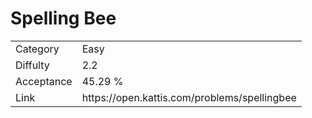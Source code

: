 # Spelling Bee

<table>
    <tr>
        <td>Category</td>
        <td>Easy</td>
    </tr>
    <tr>
        <td>Diffulty</td>
        <td>2.2</td>
    </tr>
    <tr>
        <td>Acceptance</td>
        <td>45.29 %</td>
    </tr>
    <tr>
        <td>Link</td>
        <td>https://open.kattis.com/problems/spellingbee</td>
    </tr>
</table>